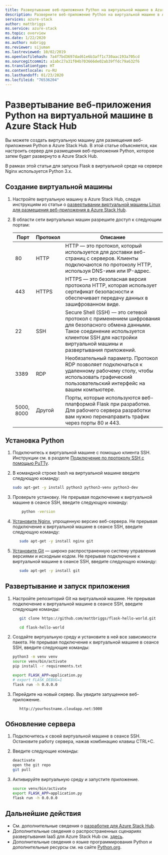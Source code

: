 ```yaml
---
title: Развертывание веб-приложения Python на виртуальной машине в Azure Stack Hub | Документация Майкрософт
description: Разверните веб-приложение Python на виртуальной машине в Azure Stack Hub.
services: azure-stack
author: mattbriggs
ms.service: azure-stack
ms.topic: overview
ms.date: 1/22/2020
ms.author: mabrigg
ms.reviewer: sijuman
ms.lastreviewed: 10/02/2019
ms.openlocfilehash: 7a4f7bd3697dad61e6b3aff1c730aac193a705cd
ms.sourcegitcommit: a1abc27a31f04b703666de02ab39ffdc79a632f6
ms.translationtype: HT
ms.contentlocale: ru-RU
ms.lasthandoff: 01/23/2020
ms.locfileid: "76536204"
---
```

# <a name="deploy-a-python-web-app-to-a-vm-in-azure-stack-hub"></a>Развертывание веб-приложения Python на виртуальной машине в Azure Stack Hub

Вы можете создать виртуальную машину для размещения веб-приложения Python в Azure Stack Hub. В этой статье объясняется, как настроить сервер для размещения веб-приложения Python, которое затем будет развернуто в Azure Stack Hub.

В рамках этой статьи для запуска Flask в виртуальной среде на сервере Nginx используется Python 3.x.

## <a name="create-a-vm"></a>Создание виртуальной машины

1. Настройте виртуальную машину в Azure Stack Hub, следуя инструкциям из статьи о [развертывании виртуальной машины Linux для размещения веб-приложения в Azure Stack Hub](azure-stack-dev-start-howto-deploy-linux.md).

2. В области сети виртуальных машин разрешите доступ к следующим портам:

    | Порт | Протокол | Описание |
    | --- | --- | --- |
    | 80 | HTTP | HTTP — это протокол, который используется для доставки веб-страниц с серверов. Клиенты подключаются по протоколу HTTP, используя DNS-имя или IP-адрес. |
    | 443 | HTTPS | HTTPS — это безопасная версия протокола HTTP, которая использует сертификат безопасности и обеспечивает передачу данных в зашифрованном виде. |
    | 22 | SSH | Secure Shell (SSH) — это сетевой протокол с применением шифрования для безопасного обмена данными. Такое соединение используется клиентом SSH для настройки виртуальной машины и развертывания приложений. |
    | 3389 | RDP | Необязательный параметр. Протокол RDP позволяет подключаться к удаленному рабочему столу, чтобы использовать графический пользовательский интерфейс на вашем компьютере.   |
    | 5000, 8000 | Другой | Порты, которые используются веб-платформой Flask при разработке. Для рабочего сервера разработки вам нужно перенаправить трафик через порты 80 и 443. |

## <a name="install-python"></a>Установка Python

1. Подключитесь к виртуальной машине c помощью клиента SSH. Инструкции см. в разделе [Подключение по протоколу SSH с помощью PuTTy](azure-stack-dev-start-howto-ssh-public-key.md#connect-with-ssh-by-using-putty).
2. В командной строке bash на виртуальной машине введите следующую команду:

    ```bash  
    sudo apt-get -y install python3 python3-venv python3-dev
    ```

3. Проверьте установку. Не прерывая подключение к виртуальной машине в сеансе SSH, введите следующую команду:

    ```bash  
        python -version
    ```

3. [Установите Nginx](https://www.nginx.com/resources/wiki/), упрощенную версию веб-сервера. Не прерывая подключение к виртуальной машине в сеансе SSH, введите следующую команду:

    ```bash  
       sudo apt-get -y install nginx git
    ```

4. [Установите Git](https://git-scm.com) — широко распространенную систему управления версиями и исходным кодом. Не прерывая подключение к виртуальной машине в сеансе SSH, введите следующую команду:

    ```bash  
       sudo apt-get -y install git
    ```

## <a name="deploy-and-run-the-app"></a>Развертывание и запуск приложения

1. Настройте репозиторий Git на виртуальной машине. Не прерывая подключение к виртуальной машине в сеансе SSH, введите следующие команды:

    ```bash  
       git clone https://github.com/mattbriggs/flask-hello-world.git
    
       cd flask-hello-world
    ```

2. Создайте виртуальную среду и установите в ней все зависимости пакета. Не прерывая подключение к виртуальной машине в сеансе SSH, введите следующие команды:

    ```bash  
    python3 -m venv venv
    source venv/bin/activate
    pip install -r requirements.txt
    
    export FLASK_APP=application.py
    # export FLASK_DEBUG=1 
    flask run -h 0.0.0.0
    ```

3. Перейдите на новый сервер. Вы увидите запущенное веб-приложение.

    ```HTTP  
       http://yourhostname.cloudapp.net:5000
    ```

## <a name="update-your-server"></a>Обновление сервера

1. Подключитесь к своей виртуальной машине в сеансе SSH. Остановите работу сервера, нажав комбинацию клавиш CTRL+C.

2. Введите следующие команды:

    ```bash  
    deactivate
    open the git repo
    git pull
    ```

3. Активируйте виртуальную среду и запустите приложение.

    ```bash  
    source venv/bin/activate
    export FLASK_APP=application.py
    flask run -h 0.0.0.0
    ```

## <a name="next-steps"></a>Дальнейшие действия

- См. дополнительные сведения о [разработке для Azure Stack Hub](azure-stack-dev-start.md).
- Дополнительные сведения о распространенных сценариях развертывания IaaS для Azure Stack Hub см. [здесь](azure-stack-dev-start-deploy-app.md).
- Дополнительные сведения о языке программирования Python и дополнительные ресурсы см. на сайте [Python.org](https://www.python.org).
